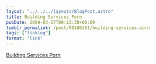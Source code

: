 ```yaml
---
layout: "../../../layouts/BlogPost.astro"
title: Building Services Porn
pubDate: 2009-03-27T00:13:38+00:00
tumblr_permalink: /post/90186361/building-services-porn
tags: ["linklog"]
format: "link"
---
```


[Building Services Porn][1]

[1]: http://buildingservicesporn.tumblr.com/
